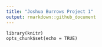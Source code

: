 ```yaml
---
title: "Joshua Burrows Project 1"
output: rmarkdown::github_document
---
```


```{r setup, include=FALSE}
library(knitr)
opts_chunk$set(echo = TRUE)
```

